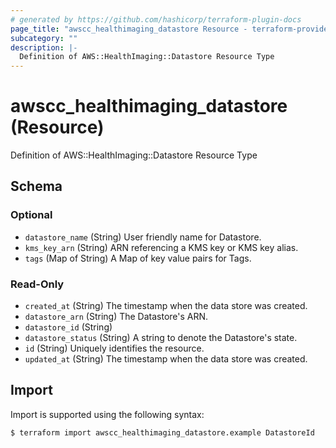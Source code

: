 ```yaml
---
# generated by https://github.com/hashicorp/terraform-plugin-docs
page_title: "awscc_healthimaging_datastore Resource - terraform-provider-awscc"
subcategory: ""
description: |-
  Definition of AWS::HealthImaging::Datastore Resource Type
---
```


# awscc_healthimaging_datastore (Resource)

Definition of AWS::HealthImaging::Datastore Resource Type



<!-- schema generated by tfplugindocs -->
## Schema

### Optional

- `datastore_name` (String) User friendly name for Datastore.
- `kms_key_arn` (String) ARN referencing a KMS key or KMS key alias.
- `tags` (Map of String) A Map of key value pairs for Tags.

### Read-Only

- `created_at` (String) The timestamp when the data store was created.
- `datastore_arn` (String) The Datastore's ARN.
- `datastore_id` (String)
- `datastore_status` (String) A string to denote the Datastore's state.
- `id` (String) Uniquely identifies the resource.
- `updated_at` (String) The timestamp when the data store was created.

## Import

Import is supported using the following syntax:

```shell
$ terraform import awscc_healthimaging_datastore.example DatastoreId
```
